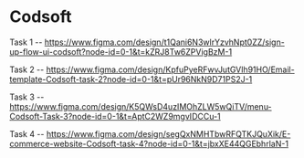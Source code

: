 # Codsoft
Task 1 -- https://www.figma.com/design/t1Qani6N3wlrYzvhNpt0ZZ/sign-up-flow-ui-codsoft?node-id=0-1&t=kZRJ8Tw6ZPVigBzM-1

Task 2 -- https://www.figma.com/design/KpfuPyeRFwvJutGVlh91HO/Email-template-Codsoft-task-2?node-id=0-1&t=pUr96NkN9D71PS2J-1

Task 3 -- https://www.figma.com/design/K5QWsD4uzIMOhZLW5wQiTV/menu-Codsoft-Task-3?node-id=0-1&t=AptC2WZ9mgvIDCCu-1

Task 4 -- https://www.figma.com/design/segQxNMHTbwRFQTKJQuXik/E-commerce-website-Codsoft-task-4?node-id=0-1&t=jbxXE44QGEbhrlaN-1
